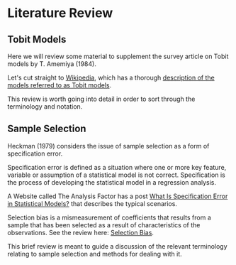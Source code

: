 # Literature Review


## Tobit Models

Here we will review some material to supplement the survey article on Tobit models by T. Amemiya (1984). 

Let's cut straight to
[Wikipedia](https://en.wikipedia.org), 
which has a thorough [description of the models referred to as Tobit models](https://en.wikipedia.org/wiki/Tobit_model). 

This review is worth going into detail in order to sort through the terminology and notation. 



## Sample Selection

Heckman (1979) considers the issue of sample selection as a form of specification error. 


Specification error is defined as a situation where one or more key feature, variable or assumption of a statistical model is not correct. Specification is the process of developing the statistical model in a regression analysis.

A Website called The Analysis Factor has a post
[What Is Specification Error in Statistical Models?](https://www.theanalysisfactor.com/specification-error-in-statistical-models/) that describes the typical scenarios. 

Selection bias is a mismeasurement of coefficients that results from
a sample that has been selected as a result of characteristics of the observations. 
See the review here:
[Selection Bias](https://en.wikipedia.org/wiki/Selection_bias). 

This brief review is meant to guide a discussion of the relevant terminology relating to sample selection and methods for dealing with it. 



